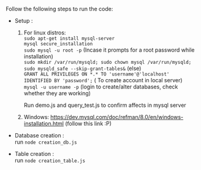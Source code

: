 Follow the following steps to run the code:

* Setup :
    1. For linux distros:  
        ```sudo apt-get install mysql-server```  
        ```mysql secure_installation```  
        ```sudo mysql -u root -p```  (Incase it prompts for a root password while installation)  
        ```sudo mkdir /var/run/mysqld; sudo chown mysql /var/run/mysqld; sudo mysqld_safe --skip-grant-tables&```  (else)  
        ```GRANT ALL PRIVILEGES ON *.* TO 'username'@'localhost' IDENTIFIED BY 'password';``` ( To create account in local server)  
        ```mysql -u username -p``` (login to create/alter databases, check whether they are working)  
    
        Run demo.js and query_test.js to confirm affects in mysql server

    2. Windows: 
        https://dev.mysql.com/doc/refman/8.0/en/windows-installation.html  (follow this link :P)

* Database creation :  
    run ```node creation_db.js```

* Table creation :  
    run ```node creation_table.js```